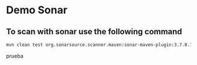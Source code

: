 # Demo Sonar

## To scan with sonar use the following command

```sh
mvn clean test org.sonarsource.scanner.maven:sonar-maven-plugin:3.7.0.1746:sonar -Dmaven.test.skip=false -Dsonar.language=java -Dsonar.host.url=http://52.205.94.186:9000 -Dsonar.login=dd0ac679362ab8f219c7e83b69c6a4e0f21af1e8

```

prueba
